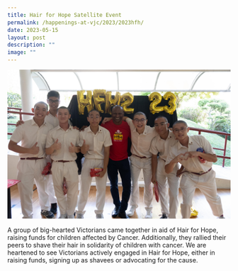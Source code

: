 ```yaml
---
title: Hair for Hope Satellite Event
permalink: /happenings-at-vjc/2023/2023hfh/
date: 2023-05-15
layout: post
description: ""
image: ""
---
```

![](/images/2023%20hfh2.jpg)

A group of big-hearted Victorians came together in aid of Hair for Hope, raising funds for children affected by Cancer. Additionally, they rallied their peers to shave their hair in solidarity of children with cancer. We are heartened to see Victorians actively engaged in Hair for Hope, either in raising funds, signing up as shavees or advocating for the cause.